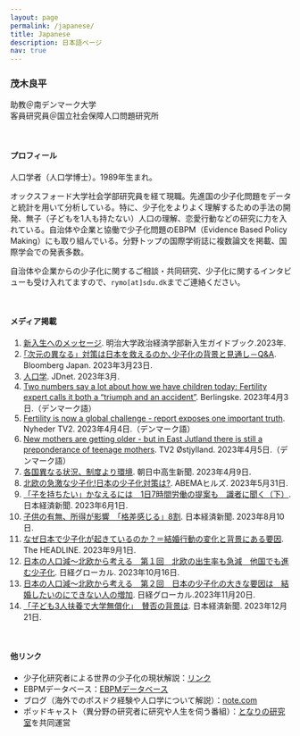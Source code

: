 ```yaml
---
layout: page
permalink: /japanese/
title: Japanese
description: 日本語ページ
nav: true
---
```


### 茂木良平

助教＠南デンマーク大学  
客員研究員＠国立社会保障人口問題研究所

<br />

#### プロフィール

人口学者（人口学博士）。1989年生まれ。

オックスフォード大学社会学部研究員を経て現職。先進国の少子化問題をデータと統計を用いて分析している。特に、少子化をよりよく理解するための手法の開発、無子（子どもを1人も持たない）人口の理解、恋愛行動などの研究に力を入れている。自治体や企業と協働で少子化問題のEBPM（Evidence Based Policy Making）にも取り組んでいる。分野トップの国際学術誌に複数論文を掲載、国際学会での発表多数。

自治体や企業からの少子化に関するご相談・共同研究、少子化に関するインタビューも受け入れてますので、`rymo[at]sdu.dk`までご連絡ください。

<br />

#### メディア掲載
1. [新入生へのメッセージ](https://note.com/rmogimogi/n/nb6eb3f0c04ea). 明治大学政治経済学部新入生ガイドブック.2023年.
2. [｢次元の異なる」対策は日本を救えるのか､少子化の背景と見通し－Q&A](https://www.bloomberg.co.jp/news/articles/2023-03-23/RRYJO4DWX2PS01?srnd=cojp-v2). Bloomberg Japan. 2023年3月23日.
3. [人口学](https://note.com/rmogimogi/n/n0a5e79164b86). JDnet. 2023年3月.
4. [Two numbers say a lot about how we have children today: Fertility expert calls it both a “triumph and an accident”](https://www.berlingske.dk/samfund/to-tal-siger-en-hel-del-om-hvordan-vi-i-dag-faar-boern-fertilitetsekspert). Berlingske. 2023年4月3日.（デンマーク語）
5. [Fertility is now a global challenge - report exposes one important truth](https://nyheder.tv2.dk/samfund/2023-04-04-fertilitet-er-nu-en-global-udfordring-rapport-blotlaegger-en-vigtig-sandhed). Nyheder TV2. 2023年4月4日.（デンマーク語）
6. [New mothers are getting older - but in East Jutland there is still a preponderance of teenage mothers](https://www.tv2ostjylland.dk/oestjylland/nye-moedre-bliver-aeldre-men-i-oestjylland-er-der-stadig-overvaegt-af-teenage-moedre). TV2 Østjylland. 2023年4月5日.（デンマーク語）
7. [各国異なる状況、制度より環境](https://note.com/rmogimogi/n/n3c6abfdbc827). 朝日中高生新聞. 2023年4月9日.
8. [北欧の急激な少子化!日本の少子化対策は?](https://abema.tv/video/episode/89-71_s10_p4972). ABEMAヒルズ. 2023年5月31日.
9. [「子を持ちたい」かなえるには　1日7時間労働の提案も　識者に聞く（下）](https://www.nikkei.com/article/DGXZQOUD154M90V10C23A5000000/). 日本経済新聞. 2023年6月1日.
10. [子供の有無、所得が影響　「格差感じる」8割](https://www.nikkei.com/article/DGXZQOUD251DY0V20C23A7000000/). 日本経済新聞. 2023年8月10日.
11. [なぜ日本で少子化が起きているのか？＝結婚行動の変化と背景にある要因](https://www.theheadline.jp/articles/927). The HEADLINE. 2023年9月1日.
12. [日本の人口減～北欧から考える　第１回　北欧の出生率も急減　他国でも進む少子化](https://www.nikkei.com/compass/content/GL1KDB20231016G050/preview). 日経グローカル. 2023年10月16日.
13. [日本の人口減～北欧から考える　第２回　日本の少子化の大きな要因は　結婚したいのにできない人の増加](https://www.nikkei.com/compass/content/GL1KDB20231120G050/preview). 日経グローカル.2023年11月20日.
14. [「子ども3人扶養で大学無償化」　賛否の背景は](https://www.nikkei.com/article/DGXZQOUD151QA0V11C23A2000000/). 日本経済新聞. 2023年12月21日.

<br />

#### 他リンク

- 少子化研究者による世界の少子化の現状解説：[リンク](https://note.com/rmogimogi/m/m01ce87a24ed5)
- EBPMデータベース：[EBPMデータベース](https://cyberagentailab.github.io/EBPMDB/)
- ブログ（海外でのポスドク経験や人口学について解説）：[note.com](https://note.com/rmogimogi)
- ポッドキャスト（異分野の研究者に研究や人生を伺う番組）：[となりの研究室](https://tonaken.blogspot.com/)を共同運営
